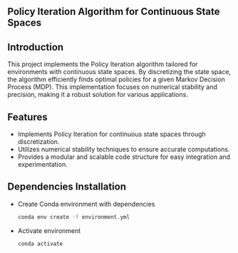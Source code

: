## Policy Iteration Algorithm for Continuous State Spaces

## Introduction
This project implements the Policy Iteration algorithm tailored for environments with continuous state spaces. By discretizing the state space, the algorithm efficiently finds optimal policies for a given Markov Decision Process (MDP). This implementation focuses on numerical stability and precision, making it a robust solution for various applications.

## Features
- Implements Policy Iteration for continuous state spaces through discretization.
- Utilizes numerical stability techniques to ensure accurate computations.
- Provides a modular and scalable code structure for easy integration and experimentation.

## Dependencies Installation
- Create Conda environment with dependencies
	``` bash
	conda env create -f environment.yml
	```
- Activate environment
	``` bash
	conda activate 
	```
